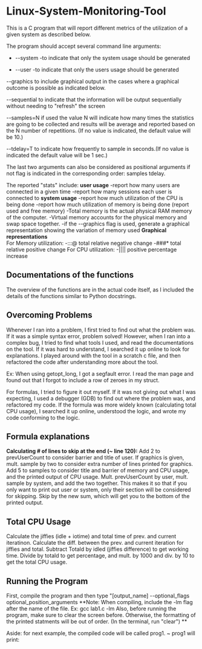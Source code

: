 # Linux-System-Monitoring-Tool

This is a C program that will report different metrics of the utilization of a given system as described below.

The program should accept several command line arguments:

- --system
        -to indicate that only the system usage should be generated

- --user
        -to indicate that only the users usage should be generated

--graphics
        to include graphical output in the cases where a graphical outcome is possible as indicated below.

--sequential
        to indicate that the information will be output sequentially without needing to "refresh" the screen 

--samples=N
        if used the value N will indicate how many times the statistics are going to be collected and results will be average and reported based on the N number of repetitions. (If no value is indicated, the default value will be 10.)

--tdelay=T
        to indicate how frequently to sample in seconds.(If no value is indicated the default value will be 1 sec.)

The last two arguments can also be considered as positional arguments if not flag is indicated in the corresponding order: samples tdelay.

The reported "stats" include:
    **user usage**
      -report how many users are connected in a given time
      -report how many sessions each user is connected to
    **system usage**
      -report how much utilization of the CPU is being done
      -report how much utilization of memory is being done (report used and free memory)
         -Total memory is the actual physical RAM memory of the computer.
         -Virtual memory accounts for the physical memory and swap space together.
      -if the --graphics flag is used, generate a graphical representation showing the variation of memory used
  **Graphical representations**  
    For Memory utilization:
      -:::@  total relative negative change
      -###*  total relative positive change
    For CPU utilization:
      -||||   positive percentage increase

## Documentations of the functions
The overview of the functions are in the actual code itself, as I included the details of the functions
similar to Python docstrings.

## Overcoming Problems
Whenever I ran into a problem, I first tried to find out what the problem was. If it was a simple syntax error,
problem solved! However, when I ran into a complex bug, I tried to find what tools I used, and read the documentations
on the tool. If it was hard to understand, I searched it up online to look for explanations. I played around with the tool
in a scratch c file, and then refactored the code after understanding more about the tool.

Ex: When using getopt_long, I got a segfault error. I read the man page and found out that I forgot to include a row of zeroes in my struct.

For formulas, I tried to figure it out myself. If it was not giving out what I was expecting, I used a debugger (GDB) to find out where the problem was,
and refactored my code. If the formula was more widely known (calculating total CPU usage), I searched it up online, understood the logic, and wrote my code
conforming to the logic.

## Formula explanations

**Calculating # of lines to skip at the end (~ line 120):**
Add 2 to prevUserCount to consider barrier and title of user.
If graphics is given, mult. sample by two to consider extra number of lines printed for graphics.
Add 5 to samples to consider title and barrier of memory and CPU usage, and the printed output of CPU usage.
Mult. prevUserCount by user, mult. sample by system, and add the two together. This makes it so that if you
only want to print out user or system, only their section will be considered for skipping. 
Skip by the new sum, which will get you to the bottom of the printed output.

## Total CPU Usage
Calculate the jiffies (idle + iotime) and total time of prev. and current iteratinon.
Calculate the diff. between the prev. and current iteration for jiffies and total.
Subtract Totald by idled (jiffies difference) to get working time.
Divide by totald to get percentage, and mult. by 1000 and div. by 10 to get the total CPU usage.

## Running the Program

First, compile the program and then type "[output_name] --optional_flags optional_position_arguments
**Note: When compiling, include the -lm flag after the name of the file. Ex: gcc lab1.c -lm
        Also, before running the program, make sure to clear the screen before. Otherwise, the formatting
        of the printed statments will be out of order. (In the terminal, run "clear") **
        
Aside: for next example, the compiled code will be called prog1.
~ prog1 will print:

